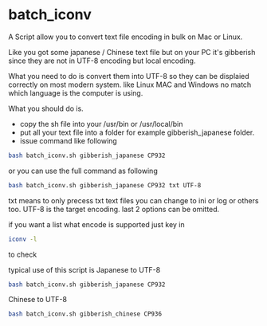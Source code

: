 # batch_iconv
A Script allow you to convert text file encoding in bulk on Mac or Linux.

Like you got some japanese / Chinese text file but on your PC it's gibberish since they are not in UTF-8 encoding but local encoding.

What you need to do is convert them into UTF-8 so they can be displaied correctly on most modern system. like Linux MAC and Windows no match which language is the computer is using.


What you should do is.
  - copy the sh file into your /usr/bin or /usr/local/bin
  - put all your text file into a folder for example gibberish_japanese folder.
  - issue command like following
```sh
bash batch_iconv.sh gibberish_japanese CP932
```
or you can use the full command as following
```sh
bash batch_iconv.sh gibberish_japanese CP932 txt UTF-8
```

txt means to only precess txt text files you can change to ini or log or others too.
UTF-8 is the target encoding.
last 2 options can be omitted.

if you want a list what encode is supported just key in

```sh
iconv -l
```
to check

typical use of this script is 
Japanese to UTF-8
```sh
bash batch_iconv.sh gibberish_japanese CP932
```
Chinese to UTF-8
```sh
bash batch_iconv.sh gibberish_chinese CP936
```


